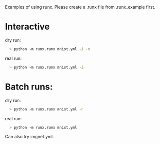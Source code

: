 Examples of using runx.
Please create a .runx file from .runx_example first.

# Interactive

dry run:
```bash
  > python -m runx.runx mnist.yml -i -n
```

real run:
```bash
  > python -m runx.runx mnist.yml -i
```

# Batch runs:
dry run:
```bash
  > python -m runx.runx mnist.yml -n
```

real run:
```bash
  > python -m runx.runx mnist.yml
```

Can also try imgnet.yml.
